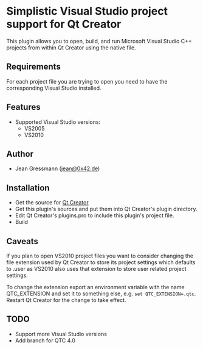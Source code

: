 Simplistic Visual Studio project support for Qt Creator
=======================================================

This plugin allows you to open, build, and run Microsoft Visual Studio C++ projects from within Qt Creator using the native file.

Requirements
------------
For each project file you are trying to open you need to have the corresponding Visual Studio installed.

Features
--------
* Supported Visual Studio versions:
  - VS2005
  - VS2010

Author
-------
* Jean Gressmann (jean@0x42.de)

Installation
------------
* Get the source for [Qt Creator](https://github.com/qtproject/qt-creator)
* Get this plugin's sources and put them into Qt Creator's plugin directory. 
* Edit Qt Creator's plugins.pro to include this plugin's project file.
* Build

Caveats
-------
If you plan to open VS2010 project files you want to consider changing the file extension used by Qt Creator to store its 
project settings which defaults to .user as VS2010 also uses that extension to store user related project settings.

To change the extension export an environment variable with the name QTC_EXTENSION and set it to something else, e.g. `set QTC_EXTENSION=.qtc`.
Restart Qt Creator for the change to take effect.


TODO
----
* Support more Visual Studio versions
* Add branch for QTC 4.0



